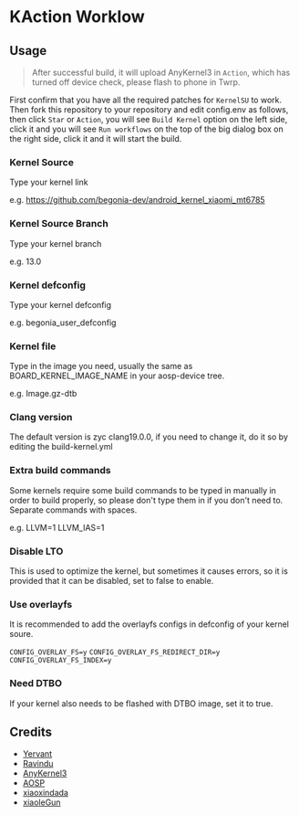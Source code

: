 # KAction Worklow

## Usage

> After successful build, it will upload AnyKernel3 in `Action`, which has turned off device check, please flash to phone in Twrp.

First confirm that you have all the required patches for `KernelSU` to work. Then fork this repository to your repository and edit config.env as follows, then click `Star` or `Action`, you will see `Build Kernel` option on the left side, click it and you will see `Run workflows` on the top of the big dialog box on the right side, click it and it will start the build.

### Kernel Source

Type your kernel link

e.g. https://github.com/begonia-dev/android_kernel_xiaomi_mt6785

### Kernel Source Branch

Type your kernel branch

e.g. 13.0

### Kernel defconfig

Type your kernel defconfig

e.g. begonia_user_defconfig

### Kernel file

Type in the image you need, usually the same as BOARD_KERNEL_IMAGE_NAME in your aosp-device tree.

e.g. Image.gz-dtb

### Clang version

The default version is zyc clang19.0.0, if you need to change it, do it so by editing the build-kernel.yml

### Extra build commands

Some kernels require some build commands to be typed in manually in order to build properly, so please don't type them in if you don't need to.
Separate commands with spaces.

e.g. LLVM=1 LLVM_IAS=1

### Disable LTO

This is used to optimize the kernel, but sometimes it causes errors, so it is provided that it can be disabled, set to false to enable.

### Use overlayfs

It is recommended to add the overlayfs configs in defconfig of your kernel soure.

`CONFIG_OVERLAY_FS=y`
`CONFIG_OVERLAY_FS_REDIRECT_DIR=y`
`CONFIG_OVERLAY_FS_INDEX=y`

### Need DTBO

If your kernel also needs to be flashed with DTBO image, set it to true.

## Credits

- [Yervant](https://github.com/Yervant7)
- [Ravindu](https://github.com/ravindu644)
- [AnyKernel3](https://github.com/osm0sis/AnyKernel3)
- [AOSP](https://android.googlesource.com)
- [xiaoxindada](https://github.com/xiaoxindada)
- [xiaoleGun](https://github.com/xiaoleGun)
